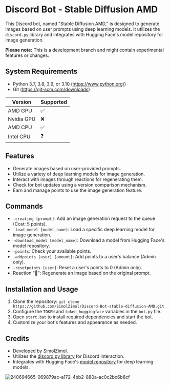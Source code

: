 # Discord Bot - Stable Diffusion AMD

This Discord bot, named "Stable Diffusion AMD," is designed to generate images based on user prompts using deep learning models. It utilizes the `discord.py` library and integrates with Hugging Face's model repository for image generation.

**Please note:** This is a development branch and might contain experimental features or changes.

## System Requirements
+ Python 3.7, 3.8, 3.9, or 3.10 (https://www.python.org/)
+ Git (https://git-scm.com/downloads)

| Version | Supported          |
| ------- | ------------------ |
| AMD GPU | :white_check_mark: |
| Nvidia GPU  | :x: |
| AMD CPU | :white_check_mark: |
| Intel CPU | ❓ |

## Features

- Generate images based on user-provided prompts.
- Utilize a variety of deep learning models for image generation.
- Interact with images through reactions for regenerating them.
- Check for bot updates using a version comparison mechanism.
- Earn and manage points to use the image generation feature.

## Commands

- `-creatimg [prompt]`: Add an image generation request to the queue (Cost: 5 points).
- `-load_model [model_name]`: Load a specific deep learning model for image generation.
- `-download_model [model_name]`: Download a model from Hugging Face's model repository.
- `-points`: Check your available points.
- `-addpoints [user] [amount]`: Add points to a user's balance (Admin only).
- `-resetpoints [user]`: Reset a user's points to 0 (Admin only).
- Reaction "🔄": Regenerate an image based on the original prompt.

## Installation and Usage

1. Clone the repository: `git clone https://github.com/SimolZimol/Discord-Bot-stable-diffusion-AMD.git`
2. Configure the `TOKEN` and `token_huggingface` variables in the `bot.py` file.
3. Open `start.bat` to install required dependencies and start the bot.
4. Customize your bot's features and appearance as needed.

## Credits

- Developed by [SimolZimol](https://github.com/SimolZimol).
- Utilizes the [discord.py library](https://github.com/Rapptz/discord.py) for Discord interaction.
- Integrates with Hugging Face's [model repository](https://huggingface.co/models) for deep learning models.

![240694665-069879ac-a172-4bb2-880a-ac0c2bc6b8cf](https://github.com/SimolZimol/Discord-Bot-stable-diffusion-AMD/assets/70102430/def2f093-6887-448a-a027-f35852eca307)

